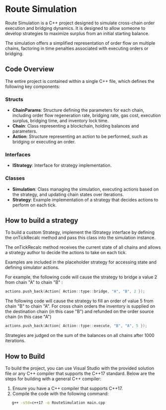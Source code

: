 # Route Simulation

Route Simulation is a C++ project designed to simulate cross-chain order execution and bridging dynamics. It is designed to allow someone to develop strategies to maximize surplus from an initial starting balance.

The simulation offers a simplified representation of order flow on multiple chains, factoring in time penalties associated with executing orders or bridging.

## Code Overview

The entire project is contained within a single C++ file, which defines the following key components:

### Structs
- **ChainParams**: Structure defining the parameters for each chain, including order flow regeneration rate, bridging rate, gas cost, execution surplus, bridging time, and inventory lock time.
- **Chain**: Class representing a blockchain, holding balances and parameters.
- **Action**: Structure representing an action to be performed, such as bridging or executing an order.

### Interfaces
- **IStrategy**: Interface for strategy implementation.

### Classes
- **Simulation**: Class managing the simulation, executing actions based on the strategy, and updating chain states over iterations.
- **Strategy**: Example implementation of a strategy that decides actions to perform on each tick.

## How to build a strategy

To build a custom Strategy, implement the IStrategy interface by defining the onTickRecalc method and pass this class into the simulation instance.

The onTickRecalc method receives the current state of all chains and allows a strategy author to decide the actions to take on each tick.

Examples are included in the placeholder strategy for accessing state and defining simulator actions.

For example, the following code will cause the strategy to bridge a value 2 from chain "A" to chain "B" :
```c++
actions.push_back(Action{ Action::type::bridge, "A", "B", 2 });
```

The following code will cause the strategy to fill an order of value 5 from chain "B" to chain "A". For cross chain orders the inventory is supplied on the destination chain (in this case "B") and refunded on the order source chain (in this case "A")
```c++
actions.push_back(Action{ Action::type::execute, "B", "A", 5 });
```

Strategies are judged on the sum of the balances on all chains after 1000 iterations.

## How to Build

To build the project, you can use Visual Studio with the provided solution file or any C++ compiler that supports the C++17 standard. Below are the steps for building with a general C++ compiler:

1. Ensure you have a C++ compiler that supports C++17.
2. Compile the code with the following command:

```bash
   g++ -std=c++17 -o RouteSimulation main.cpp
```
